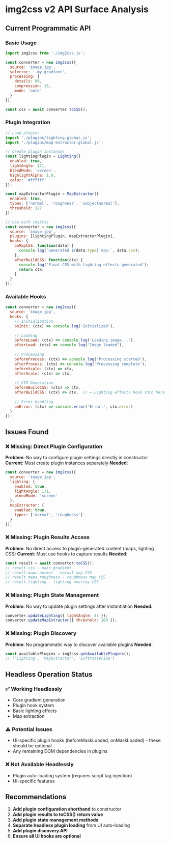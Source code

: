 # img2css v2 API Surface Analysis

## Current Programmatic API

### Basic Usage
```javascript
import img2css from './img2css.js';

const converter = new img2css({
  source: 'image.jpg',
  selector: '.my-gradient',
  processing: {
    details: 80,
    compression: 15,
    mode: 'auto'
  }
});

const css = await converter.toCSS();
```

### Plugin Integration
```javascript
// Load plugins
import './plugins/lighting.global.js';
import './plugins/map-extractor.global.js';

// Create plugin instances
const lightingPlugin = Lighting({
  enabled: true,
  lightAngle: 171,
  blendMode: 'screen',
  highlightAlpha: 1.0,
  color: '#ffffff'
});

const mapExtractorPlugin = MapExtractor({
  enabled: true,
  types: ['normal', 'roughness', 'subjectnormal'],
  threshold: 127
});

// Use with img2css
const converter = new img2css({
  source: 'image.jpg',
  plugins: [lightingPlugin, mapExtractorPlugin],
  hooks: {
    onMapCSS: function(data) {
      console.log(`Generated ${data.type} map:`, data.css);
    },
    afterBuildCSS: function(ctx) {
      console.log('Final CSS with lighting effects generated');
      return ctx;
    }
  }
});
```

### Available Hooks
```javascript
const converter = new img2css({
  source: 'image.jpg',
  hooks: {
    // Initialization
    onInit: (ctx) => console.log('Initialized'),
    
    // Loading
    beforeLoad: (ctx) => console.log('Loading image...'),
    afterLoad: (ctx) => console.log('Image loaded'),
    
    // Processing
    beforeProcess: (ctx) => console.log('Processing started'),
    afterProcess: (ctx) => console.log('Processing complete'),
    beforeScale: (ctx) => ctx,
    afterScale: (ctx) => ctx,
    
    // CSS Generation
    beforeBuildCSS: (ctx) => ctx,
    afterBuildCSS: (ctx) => ctx,  // ← Lighting effects hook into here
    
    // Error handling
    onError: (ctx) => console.error('Error:', ctx.error)
  }
});
```

## Issues Found

### ❌ Missing: Direct Plugin Configuration
**Problem**: No way to configure plugin settings directly in constructor
**Current**: Must create plugin instances separately
**Needed**: 
```javascript
const converter = new img2css({
  source: 'image.jpg',
  lighting: {
    enabled: true,
    lightAngle: 171,
    blendMode: 'screen'
  },
  mapExtractor: {
    enabled: true,
    types: ['normal', 'roughness']
  }
});
```

### ❌ Missing: Plugin Results Access
**Problem**: No direct access to plugin-generated content (maps, lighting CSS)
**Current**: Must use hooks to capture results
**Needed**:
```javascript
const result = await converter.toCSS();
// result.css - main gradient
// result.maps.normal - normal map CSS
// result.maps.roughness - roughness map CSS  
// result.lighting - lighting overlay CSS
```

### ❌ Missing: Plugin State Management
**Problem**: No way to update plugin settings after instantiation
**Needed**:
```javascript
converter.updateLighting({ lightAngle: 45 });
converter.updateMapExtractor({ threshold: 100 });
```

### ❌ Missing: Plugin Discovery
**Problem**: No programmatic way to discover available plugins
**Needed**:
```javascript
const availablePlugins = img2css.getAvailablePlugins();
// ['Lighting', 'MapExtractor', 'SoftPosterize']
```

## Headless Operation Status

### ✅ Working Headlessly
- Core gradient generation
- Plugin hook system  
- Basic lighting effects
- Map extraction

### ⚠️ Potential Issues
- UI-specific plugin hooks (beforeMaskLoaded, onMaskLoaded) - these should be optional
- Any remaining DOM dependencies in plugins

### ❌ Not Available Headlessly
- Plugin auto-loading system (requires script tag injection)
- UI-specific features

## Recommendations

1. **Add plugin configuration shorthand** to constructor
2. **Add plugin results to toCSS() return value**
3. **Add plugin state management methods**
4. **Separate headless plugin loading** from UI auto-loading
5. **Add plugin discovery API**
6. **Ensure all UI hooks are optional**
